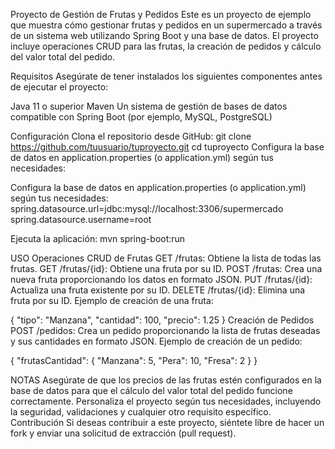 Proyecto de Gestión de Frutas y Pedidos
Este es un proyecto de ejemplo que muestra cómo gestionar frutas y pedidos en un supermercado a través de un sistema web utilizando Spring Boot y una base de datos. El proyecto incluye operaciones CRUD para las frutas, la creación de pedidos y cálculo del valor total del pedido.

Requisitos
Asegúrate de tener instalados los siguientes componentes antes de ejecutar el proyecto:

Java 11 o superior
Maven
Un sistema de gestión de bases de datos compatible con Spring Boot (por ejemplo, MySQL, PostgreSQL)


Configuración
Clona el repositorio desde GitHub:
git clone https://github.com/tuusuario/tuproyecto.git
cd tuproyecto
Configura la base de datos en application.properties (o application.yml) según tus necesidades:

Configura la base de datos en application.properties (o application.yml) según tus necesidades:
spring.datasource.url=jdbc:mysql://localhost:3306/supermercado
spring.datasource.username=root

Ejecuta la aplicación:
mvn spring-boot:run


USO
Operaciones CRUD de Frutas
GET /frutas: Obtiene la lista de todas las frutas.
GET /frutas/{id}: Obtiene una fruta por su ID.
POST /frutas: Crea una nueva fruta proporcionando los datos en formato JSON.
PUT /frutas/{id}: Actualiza una fruta existente por su ID.
DELETE /frutas/{id}: Elimina una fruta por su ID.
Ejemplo de creación de una fruta:


{
  "tipo": "Manzana",
  "cantidad": 100,
  "precio": 1.25
}
Creación de Pedidos
POST /pedidos: Crea un pedido proporcionando la lista de frutas deseadas y sus cantidades en formato JSON.
Ejemplo de creación de un pedido:


{
  "frutasCantidad": {
    "Manzana": 5,
    "Pera": 10,
    "Fresa": 2
  }
}


NOTAS
Asegúrate de que los precios de las frutas estén configurados en la base de datos para que el cálculo del valor total del pedido funcione correctamente.
Personaliza el proyecto según tus necesidades, incluyendo la seguridad, validaciones y cualquier otro requisito específico.
Contribución
Si deseas contribuir a este proyecto, siéntete libre de hacer un fork y enviar una solicitud de extracción (pull request).
